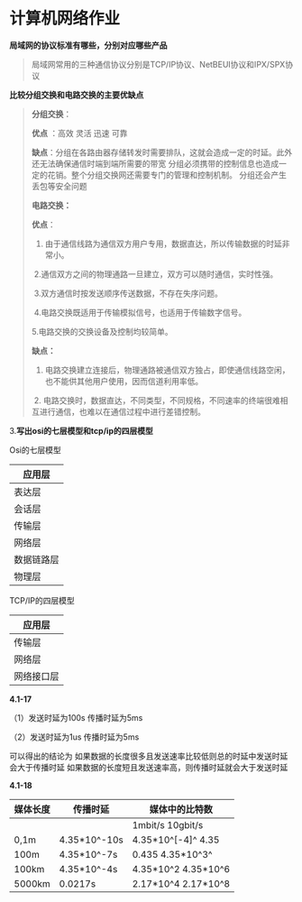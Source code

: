 # 计算机网络作业

**局域网的协议标准有哪些，分别对应哪些产品**

> 局域网常用的三种通信协议分别是TCP/IP协议、NetBEUI协议和IPX/SPX协议



**比较分组交换和电路交换的主要优缺点**

> **分组交换**：
>
>  **优点** ：高效 灵活 迅速 可靠 
>
>  **缺点**：分组在各路由器存储转发时需要排队，这就会造成一定的时延。此外还无法确保通信时端到端所需要的带宽 分组必须携带的控制信息也造成一定的花销。整个分组交换网还需要专门的管理和控制机制。 分组还会产生丢包等安全问题
>
> **电路交换：**
>
>   **优点**：
>
> 1. 由于通信线路为通信双方用户专用，数据直达，所以传输数据的时延非常小。
>
> ​     2.通信双方之间的物理通路一旦建立，双方可以随时通信，实时性强。
>
> ​     3.双方通信时按发送顺序传送数据，不存在失序问题。
>
> ​     4.电路交换既适用于传输模拟信号，也适用于传输数字信号。
>
> 5.电路交换的交换设备及控制均较简单。
>
> **缺点：** 
>
> 1. 电路交换建立连接后，物理通路被通信双方独占，即使通信线路空闲，也不能供其他用户使用，因而信道利用率低。
>
> ​    2. 电路交换时，数据直达，不同类型，不同规格，不同速率的终端很难相互进行通信，也难以在通信过程中进行差错控制。
>
> 

3.**写出osi的七层模型和tcp/ip的四层模型**

 Osi的七层模型 

| 应用层     |
| ---------- |
| 表达层     |
| 会话层     |
| 传输层     |
| 网络层     |
| 数据链路层 |
| 物理层     |

 

 TCP/IP的四层模型

| 应用层     |
| ---------- |
| 传输层     |
| 网络层     |
| 网络接口层 |

**4.1-17**

 （1）发送时延为100s 传播时延为5ms

 （2）发送时延为1us 传播时延为5ms

 可以得出的结论为 如果数据的长度很多且发送速率比较低则总的时延中发送时延会大于传播时延 如果数据的长度短且发送速率高，则传播时延就会大于发送时延



**4.1-18**

  

| 媒体长度 | 传播时延     | 媒体中的比特数        |
| -------- | ------------ | --------------------- |
|          |              | 1mbit/s    10gbit/s   |
| 0,1m     | 4.35*10^-10s | 4.35*10^[-4]^  4.35   |
| 100m     | 4.35*10^-7s  | 0.435    4.35*10^3^   |
| 100km    | 4.35*10^-4s  | 4.35\*10^2  4.35*10^6 |
| 5000km   | 0.0217s      | 2.17\*10^4  2.17*10^8 |

 

 

 

 
